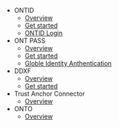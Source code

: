 
- ONTID
  - [Overview](docs-en/ontid/overview.md)
  - [Get started](docs-en/ontid/get_started.md)
  - [ONTID Login](docs-en/ontid/ontid-login.md)
- ONT PASS
  - [Overview](docs-en/ontpass/overview.md)
  - [Get started](docs-en/ontpass/ontpass-auth.md)
  - [Globle Identity Anthentication](docs-en/ontpass/ONTTA.md)
- DDXF
  - [Overview](docs-en/ddxf/overview.md)
  - [Get started](docs-en/ddxf/get_started.md)
- Trust Anchor Connector
  - [Overview](docs-en/taconnector/overview.md)
- ONTO
  - [Overview](docs-en/onto/overview.md)

